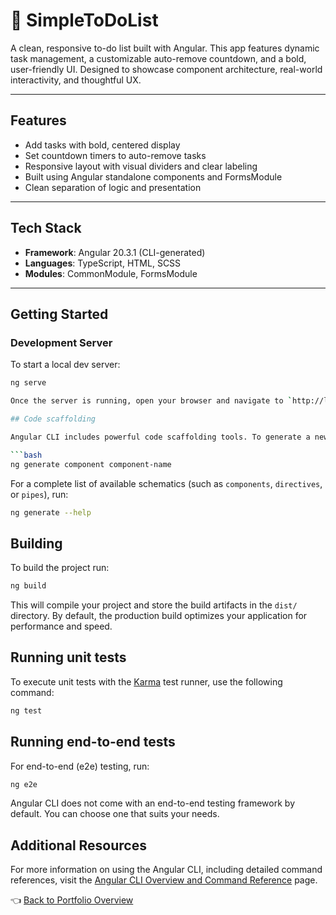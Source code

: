 # 📝 SimpleToDoList

A clean, responsive to-do list built with Angular. This app features dynamic task management, a customizable auto-remove countdown, and a bold, user-friendly UI. Designed to showcase component architecture, real-world interactivity, and thoughtful UX.

---

## Features

- Add tasks with bold, centered display  
- Set countdown timers to auto-remove tasks  
- Responsive layout with visual dividers and clear labeling  
- Built using Angular standalone components and FormsModule  
- Clean separation of logic and presentation  

---

## Tech Stack

- **Framework**: Angular 20.3.1 (CLI-generated)  
- **Languages**: TypeScript, HTML, SCSS  
- **Modules**: CommonModule, FormsModule  

---

## Getting Started

### Development Server

To start a local dev server:

```bash
ng serve

Once the server is running, open your browser and navigate to `http://localhost:4200/`. The application will automatically reload whenever you modify any of the source files.

## Code scaffolding

Angular CLI includes powerful code scaffolding tools. To generate a new component, run:

```bash
ng generate component component-name
```

For a complete list of available schematics (such as `components`, `directives`, or `pipes`), run:

```bash
ng generate --help
```

## Building

To build the project run:

```bash
ng build
```

This will compile your project and store the build artifacts in the `dist/` directory. By default, the production build optimizes your application for performance and speed.

## Running unit tests

To execute unit tests with the [Karma](https://karma-runner.github.io) test runner, use the following command:

```bash
ng test
```

## Running end-to-end tests

For end-to-end (e2e) testing, run:

```bash
ng e2e
```

Angular CLI does not come with an end-to-end testing framework by default. You can choose one that suits your needs.

## Additional Resources

For more information on using the Angular CLI, including detailed command references, visit the [Angular CLI Overview and Command Reference](https://angular.dev/tools/cli) page.

👈 [Back to Portfolio Overview](../README.md)
